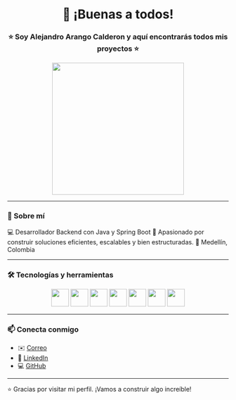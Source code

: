 <h1 align="center">👋 ¡Buenas a todos!</h1>

<h3 align="center">⭐ Soy Alejandro Arango Calderon y aquí encontrarás todos mis proyectos ⭐</h3>

<p align="center">
  <img src="https://media.giphy.com/media/ZVik7pBtu9dNS/giphy.gif" width="300"/>
</p>

---

### 🧠 Sobre mí

💻 Desarrollador Backend con Java y Spring Boot
🚀 Apasionado por construir soluciones eficientes, escalables y bien estructuradas.
📍 Medellín, Colombia

---

### 🛠️ Tecnologías y herramientas

<p align="center">
  <img src="https://cdn.jsdelivr.net/gh/devicons/devicon/icons/java/java-original.svg" width="40" height="40"/>
  <img src="https://cdn.jsdelivr.net/gh/devicons/devicon/icons/spring/spring-original.svg" width="40" height="40"/>
  <img src="https://cdn.jsdelivr.net/gh/devicons/devicon/icons/mysql/mysql-original.svg" width="40" height="40"/>
  <img src="https://cdn.jsdelivr.net/gh/devicons/devicon/icons/angularjs/angularjs-original.svg" width="40" height="40"/>
  <img src="https://cdn.jsdelivr.net/gh/devicons/devicon/icons/docker/docker-original.svg" width="40" height="40"/>
  <img src="https://cdn.jsdelivr.net/gh/devicons/devicon/icons/git/git-original.svg" width="40" height="40"/>
  <img src="https://cdn.jsdelivr.net/gh/devicons/devicon/icons/github/github-original.svg" width="40" height="40"/>
</p>

---

### 📫 Conecta conmigo
- ✉️ [Correo](mailto:alejandro.arango67@est.iudigital.edu.co)
- 🔗 [LinkedIn](https://www.linkedin.com/in/alejandroarango-dev)
- 💻 [GitHub](https://github.com/Biershoot)

---

⭐ Gracias por visitar mi perfil. ¡Vamos a construir algo increíble!



